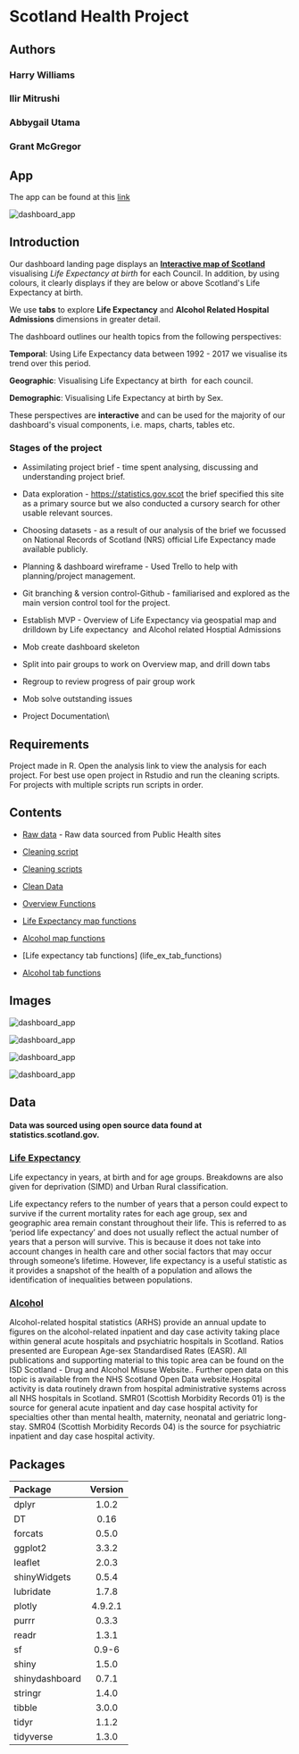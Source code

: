 # Scotland Health Project
## Authors
### Harry Williams    
### Ilir Mitrushi    
### Abbygail Utama    
### Grant McGregor 

## App

The app can be found at this [link](https://hgw2.shinyapps.io/scotland_health_group_project/)

![dashboard_app](images/app_landing_page.png)

## Introduction

Our dashboard landing page displays an [**Interactive map of Scotland**](https://hgw2.shinyapps.io/scotland_health_group_project/) visualising *Life Expectancy at birth* for each Council. In addition, by using colours, it clearly displays if they are below or above Scotland's Life Expectancy at birth.

We use **tabs** to explore **Life Expectancy** and **Alcohol Related Hospital Admissions** dimensions in greater detail. 

The dashboard outlines our health topics from the following perspectives:

**Temporal**: Using Life Expectancy data between 1992 - 2017 we visualise its trend over this period.

**Geographic**: Visualising Life Expectancy at birth  for each council.

**Demographic**: Visualising Life Expectancy at birth by Sex.

These perspectives are **interactive** and can be used for the majority of our dashboard's visual components, i.e. maps, charts, tables etc.

### Stages of the project

-   Assimilating project brief - time spent analysing, discussing and understanding project brief.

-   Data exploration - [<https://statistics.gov.scot>](https://statistics.gov.scot/) the brief specified this site as a primary source but we also conducted a cursory search for other usable relevant sources.

-   Choosing datasets - as a result of our analysis of the brief we focussed on National Records of Scotland (NRS) official Life Expectancy made available publicly. 

-   Planning & dashboard wireframe - Used Trello to help with planning/project management.

-   Git branching & version control-Github - familiarised and explored as the main version control tool for the project.

-   Establish MVP	- Overview of Life Expectancy via geospatial map and drilldown by Life expectancy  and Alcohol related Hosptial Admissions

-   Mob create dashboard skeleton

-   Split into pair groups to work on Overview map, and drill down tabs

-   Regroup to review progress of pair group work

-   Mob solve outstanding issues

-   Project Documentation\

## Requirements
Project made in R. Open the analysis link to view the analysis for each project. For best use open project in Rstudio and run the cleaning scripts. For projects with multiple scripts run scripts in order. 
## Contents
 * [Raw data](raw_data) - Raw data sourced from Public Health sites
 
 * [Cleaning script](cleaning_scripts) 

 * [Cleaning scripts](cleaning_script) 

 * [Clean Data](clean_data) 
 * [Overview Functions](overview_functions)
 *  [Life Expectancy map functions](Le_map_functions) 
 *   [Alcohol map functions](alcohol_map_functions) 
 *   [Life expectancy tab functions] (life_ex_tab_functions) 
 *   [Alcohol tab functions](alcohol_consumption_functions) 

## Images
![dashboard_app](images/life_expectancy_map.png)

![dashboard_app](images/life_expectancy_tab.png)

![dashboard_app](images/alcohol_map.png)

![dashboard_app](images/alcohol_tab.png)

 
## Data
#### Data was sourced using open source data found at statistics.scotland.gov. 

### [Life Expectancy](https://statistics.gov.scot/resource?uri=http%3A%2F%2Fstatistics.gov.scot%2Fdata%2FLife-Expectancy)
Life expectancy in years, at birth and for age groups. Breakdowns are also given for deprivation (SIMD) and Urban Rural classification.

Life expectancy refers to the number of years that a person could expect to survive if the current mortality rates for each age group, sex and geographic area remain constant throughout their life. This is referred to as ‘period life expectancy’ and does not usually reflect the actual number of years that a person will survive. This is because it does not take into account changes in health care and other social factors that may occur through someone’s lifetime. However, life expectancy is a useful statistic as it provides a snapshot of the health of a population and allows the identification of inequalities between populations.

### [Alcohol](https://statistics.gov.scot/resource?uri=http%3A%2F%2Fstatistics.gov.scot%2Fdata%2Falcohol-related-hospital-statistics) 
 Alcohol-related hospital statistics (ARHS) provide an annual update to figures on the alcohol-related inpatient and day case activity taking place within general acute hospitals and psychiatric hospitals in Scotland. Ratios presented are European Age-sex Standardised Rates (EASR). All publications and supporting material to this topic area can be found on the ISD Scotland - Drug and Alcohol Misuse Website.. Further open data on this topic is available from the NHS Scotland Open Data website.Hospital activity is data routinely drawn from hospital administrative systems across all NHS hospitals in Scotland. SMR01 (Scottish Morbidity Records 01) is the source for general acute inpatient and day case hospital activity for specialties other than mental health, maternity, neonatal and geriatric long-stay. SMR04 (Scottish Morbidity Records 04) is the source for psychiatric inpatient and day case hospital activity.

## Packages

| Package      | Version    
| :------------- | :----------: 
|dplyr|1.0.2|
|DT|0.16
|forcats|0.5.0
|ggplot2|3.3.2 
|leaflet|2.0.3  
|shinyWidgets| 0.5.4  
|lubridate| 1.7.8  
|plotly| 4.9.2.1 
|purrr|0.3.3  
|readr|1.3.1
|sf|0.9-6
|shiny|1.5.0
|shinydashboard|0.7.1 
|stringr|1.4.0 
| tibble|3.0.0 
|tidyr|1.1.2
|tidyverse|1.3.0 




       
